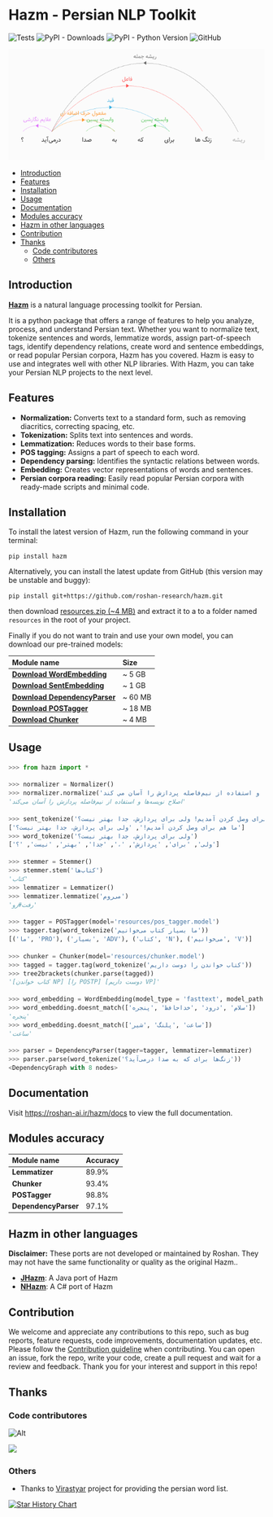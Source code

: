 # Hazm - Persian NLP Toolkit

![Tests](https://img.shields.io/github/actions/workflow/status/roshan-research/hazm/test.yml?branch=master)
![PyPI - Downloads](https://img.shields.io/github/downloads/roshan-research/hazm/total)
![PyPI - Python Version](https://img.shields.io/pypi/pyversions/hazm)
![GitHub](https://img.shields.io/github/license/roshan-research/hazm)

<p align="center">
  <img src="docs/docs/assets/sample.png" />
</p>

- [Introduction](#introduction)
- [Features](#features)
- [Installation](#installation)
- [Usage](#usage)
- [Documentation](#documentation)
- [Modules accuracy](#modules-accuracy)
- [Hazm in other languages](#hazm-in-other-languages)
- [Contribution](#contribution)
- [Thanks](#thanks)
  - [Code contributores](#code-contributores)
  - [Others](#others)

## Introduction

[**Hazm**](https://www.roshan-ai.ir/hazm/) is a natural language processing toolkit for Persian. 

It is a python package that offers a range of features to help you analyze, process, and understand Persian text. Whether you want to normalize text, tokenize sentences and words, lemmatize words, assign part-of-speech tags, identify dependency relations, create word and sentence embeddings, or read popular Persian corpora, Hazm has you covered. Hazm is easy to use and integrates well with other NLP libraries. With Hazm, you can take your Persian NLP projects to the next level.

## Features

- **Normalization:** Converts text to a standard form, such as removing diacritics, correcting spacing, etc.
- **Tokenization:** Splits text into sentences and words.
- **Lemmatization:** Reduces words to their base forms.
- **POS tagging:** Assigns a part of speech to each word.
- **Dependency parsing:** Identifies the syntactic relations between words.
- **Embedding:** Creates vector representations of words and sentences.
- **Persian corpora reading:** Easily read popular Persian corpora with ready-made scripts and minimal code.

## Installation

To install the latest version of Hazm, run the following command in your terminal:

    pip install hazm

Alternatively, you can install the latest update from GitHub (this version may be unstable and buggy):

    pip install git+https://github.com/roshan-research/hazm.git
    
then download [resources.zip (~4 MB)](https://github.com/sir-kokabi/resources/releases/download/0.9.0/resources.zip) and extract it to a to a folder named `resources` in the root of your project.

Finally if you do not want to train and use your own model, you can download our pre-trained models: 

| **Module name**          | **Size** |
|:------------------------ |:-------- |
| [**Download WordEmbedding**](https://mega.nz/file/GqZUlbpS#XRYP5FHbPK2LnLZ8IExrhrw3ZQ-jclNSVCz59uEhrxY)        | ~ 5 GB |
| [**Download SentEmbedding**](https://mega.nz/file/WzR0QChY#J1nG-HGq0UJP69VMY8I1YGl_MfEAFCo5iizpjofA4OY)        | ~ 1 GB |
| [**Download DependencyParser**](https://drive.google.com/file/d/1tAy6bV57ZXGCRcxqzMBcsHejr78rRM98)     | ~ 60 MB |
| [**Download POSTagger**](https://drive.google.com/file/d/1Q3JK4NVUC2t5QT63aDiVrCRBV225E_B3)            | ~ 18 MB |
| [**Download Chunker**](https://drive.google.com/file/d/16hlAb_h7xdlxF4Ukhqk_fOV3g7rItVtk)              | ~ 4 MB |


## Usage

```python
>>> from hazm import *

>>> normalizer = Normalizer()
>>> normalizer.normalize('اصلاح نويسه ها و استفاده از نیم‌فاصله پردازش را آسان مي كند')
'اصلاح نویسه‌ها و استفاده از نیم‌فاصله پردازش را آسان می‌کند'

>>> sent_tokenize('ما هم برای وصل کردن آمدیم! ولی برای پردازش، جدا بهتر نیست؟')
['ما هم برای وصل کردن آمدیم!', 'ولی برای پردازش، جدا بهتر نیست؟']
>>> word_tokenize('ولی برای پردازش، جدا بهتر نیست؟')
['ولی', 'برای', 'پردازش', '،', 'جدا', 'بهتر', 'نیست', '؟']

>>> stemmer = Stemmer()
>>> stemmer.stem('کتاب‌ها')
'کتاب'
>>> lemmatizer = Lemmatizer()
>>> lemmatizer.lemmatize('می‌روم')
'رفت#رو'

>>> tagger = POSTagger(model='resources/pos_tagger.model')
>>> tagger.tag(word_tokenize('ما بسیار کتاب می‌خوانیم'))
[('ما', 'PRO'), ('بسیار', 'ADV'), ('کتاب', 'N'), ('می‌خوانیم', 'V')]

>>> chunker = Chunker(model='resources/chunker.model')
>>> tagged = tagger.tag(word_tokenize('کتاب خواندن را دوست داریم'))
>>> tree2brackets(chunker.parse(tagged))
'[کتاب خواندن NP] [را POSTP] [دوست داریم VP]'

>>> word_embedding = WordEmbedding(model_type = 'fasttext', model_path = 'resources/word2vec.bin')
>>> word_embedding.doesnt_match(['سلام' ,'درود' ,'خداحافظ' ,'پنجره'])
'پنجره'
>>> word_embedding.doesnt_match(['ساعت' ,'پلنگ' ,'شیر'])
'ساعت'

>>> parser = DependencyParser(tagger=tagger, lemmatizer=lemmatizer)
>>> parser.parse(word_tokenize('زنگ‌ها برای که به صدا درمی‌آید؟'))
<DependencyGraph with 8 nodes>

```

## Documentation

Visit https://roshan-ai.ir/hazm/docs to view the full documentation.

## Modules accuracy

| **Module name**          | **Accuracy**  |
|:------------------------ |:--------------|
| **Lemmatizer**           | 89.9%         |
| **Chunker**              | 93.4%         | 
| **POSTagger**            | 98.8% |
| **DependencyParser**     | 97.1%         | 

## Hazm in other languages

**Disclaimer:** These ports are not developed or maintained by Roshan. They may not have the same functionality or quality as the original Hazm..

- [**JHazm**](https://github.com/mojtaba-khallash/JHazm): A Java port of Hazm
- [**NHazm**](https://github.com/mojtaba-khallash/NHazm): A C# port of Hazm

## Contribution

We welcome and appreciate any contributions to this repo, such as bug reports, feature requests, code improvements, documentation updates, etc. Please follow the [Contribution guideline](./CONTRIBUTION.md) when contributing. You can open an issue, fork the repo, write your code, create a pull request and wait for a review and feedback. Thank you for your interest and support in this repo!

## Thanks

### Code contributores

![Alt](https://repobeats.axiom.co/api/embed/ae42bda158791645d143c3e3c7f19d8a68d06d08.svg "Repobeats analytics image")

<a href="https://github.com/roshan-research/hazm/graphs/contributors">
  <img src="https://contrib.rocks/image?repo=roshan-research/hazm" />
</a>

### Others

- Thanks to [Virastyar](http://virastyar.ir/) project for providing the persian word list.

[![Star History Chart](https://api.star-history.com/svg?repos=roshan-research/hazm&type=Date)](https://star-history.com/#roshan-research/hazm&Date)
